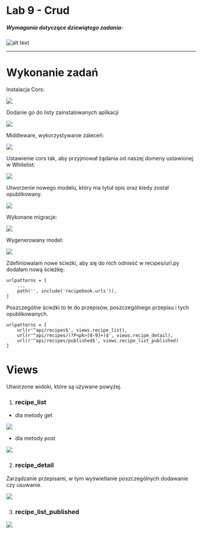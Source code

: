 # Lab 9 - Crud

####
##### Wymagania dotyczące dziewiątego zadania:
####

![alt text](https://i.imgur.com/7U7n4ve.png)  


---
# Wykonanie zadań

Instalacja Cors:

![](https://i.imgur.com/GgJKii5.png)

Dodanie go do listy zainstalowanych aplikacji

![](https://i.imgur.com/QpHUKDr.png)

Middleware, wykorzystywanie zaleceń:

![](https://i.imgur.com/egTOwv8.png)

Ustawienie cors tak, aby przyjmował żądania od naszej domeny ustawionej w Whitelist:

![](https://i.imgur.com/YQt00WI.png)

Utworzenie nowego modelu, który ma tytuł opis oraz kiedy został opublikowany.

![](https://i.imgur.com/q5LOuQD.png)

Wykonane migracje:

![](https://i.imgur.com/doUzQPx.png)

Wygenerowany model:

![](https://i.imgur.com/zkYXiRa.png)

Zdefiniowalam nowe ścieżki, aby się do nich odnieść w recipes/url.py dodałam nową ścieżkę:
```
urlpatterns = [
    ...
    path('', include('recipebook.urls')),
]
```
Poszczególne ścieżki to te do przepisów, poszczególnego przepisu i tych opublikowanych.
```
urlpatterns = [ 
    url(r'^api/recipes$', views.recipe_list),
    url(r'^api/recipes/(?P<pk>[0-9]+)$', views.recipe_detail),
    url(r'^api/recipes/published$', views.recipe_list_published)
]
```
# Views
Utworzone widoki, które są używane powyżej.

1. ### recipe_list

- dla metody get

![](https://i.imgur.com/YMaTnSk.png)

- dla metody post

![](https://i.imgur.com/mgTQJqS.png)

2. ### recipe_detail

Zarządzanie przepisami, w tym wyświetlanie poszczególnych dodawanie czy usuwanie.

![](https://i.imgur.com/G7dmZeN.png)

3. ### recipe_list_published 

![](https://i.imgur.com/IpxLtMl.png)











